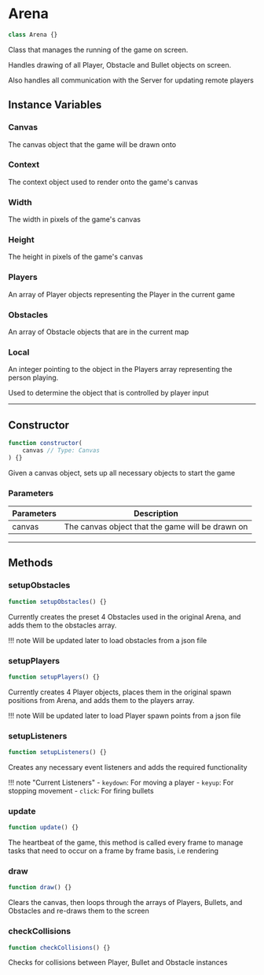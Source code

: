 # Arena
```js
class Arena {}
```

Class that manages the running of the game on screen.

Handles drawing of all Player, Obstacle and Bullet objects on screen.

Also handles all communication with the Server for updating remote players

## Instance Variables

### Canvas

The canvas object that the game will be drawn onto

### Context

The context object used to render onto the game's canvas

### Width

The width in pixels of the game's canvas

### Height

The height in pixels of the game's canvas

### Players

An array of Player objects representing the Player in the current game

### Obstacles

An array of Obstacle objects that are in the current map

### Local

An integer pointing to the object in the Players array representing the person playing.

Used to determine the object that is controlled by player input

***

## Constructor
```js
function constructor(
    canvas // Type: Canvas
) {}
```

Given a canvas object, sets up all necessary objects to start the game

### Parameters
| Parameters |                   Description                    |
| ---------- | ------------------------------------------------ |
|   canvas   | The canvas object that the game will be drawn on |

***

## Methods

### setupObstacles
```js
function setupObstacles() {}
```

Currently creates the preset 4 Obstacles used in the original Arena, and adds them to the obstacles array.

!!! note
    Will be updated later to load obstacles from a json file

### setupPlayers
```js
function setupPlayers() {}
```

Currently creates 4 Player objects, places them in the original spawn positions from Arena, and adds them to the players array.

!!! note
    Will be updated later to load Player spawn points from a json file

### setupListeners
```js
function setupListeners() {}
```

Creates any necessary event listeners and adds the required functionality

!!! note "Current Listeners"
    - `keydown`: For moving a player
    - `keyup`: For stopping movement
    - `click`: For firing bullets

### update
```js
function update() {}
```

The heartbeat of the game, this method is called every frame to manage tasks that need to occur on a frame by frame basis, i.e rendering

### draw
```js
function draw() {}
```

Clears the canvas, then loops through the arrays of Players, Bullets, and Obstacles and re-draws them to the screen

### checkCollisions
```js
function checkCollisions() {}
```

Checks for collisions between Player, Bullet and Obstacle instances
